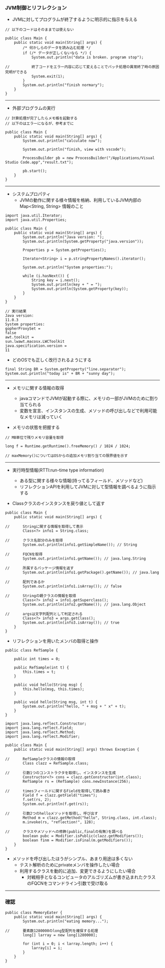 ### JVM制御とリフレクション

- JVMに対してプログラムが終了するように明示的に指示を与える

```
// 以下のコードはそのままでは使えない

public class Main {
    public static void main(String[] args) {
        /* 何かしらのデータを読み込む処理 */
        if (/* データが正しくないなら */) {
            System.out.println("data is broken. program stop");

//          終了コードをエラー内容に応じて変えることでバッチ処理の異常終了時の原因究明ができる
            System.exit(1);
        }
        System.out.println("finish normary");
    }
}
```

---
- 外部プログラムの実行

```
// 計算処理が完了したらメモ帳を起動する
// 以下のはエラーになるが、参考までに

public class Main {
    public static void main(String[] args) {
        System.out.println("calculate now");

        System.out.println("finish, view with vscode");

        ProcessBuilder pb = new ProcessBuilder("/Applications/Visual Studio Code.app","result.txt");

        pb.start();
    }
}
```

---
- システムプロパティ
    - JVMの動作に関する様々情報を格納、利用しているJVM内部のMap<String, String> 情報のこと

```
import java.util.Iterator;
import java.util.Properties;

public class Main {
    public static void main(String[] args) {
        System.out.println("Java version: ");
        System.out.println(System.getProperty("java.version"));

        Properties p = System.getProperties();

        Iterator<String> i = p.stringPropertyNames().iterator();

        System.out.println("System properties:");

        while (i.hasNext()) {
            String key = i.next();
            System.out.println(key + " = ");
            System.out.println(System.getProperty(key));
        }
    }
}

// 実行結果
Java version:
11.0.3
System properties:
gopherProxySet =
false
awt.toolkit =
sun.lwawt.macosx.LWCToolkit
java.specification.version =
11
```

- どのOSでも正しく改行されるようにする

```
final String BR = System.getProperty("line.separator");
System.out.println("today is" + BR + "sunny day");
```

---
- メモリに関する情報の取得
    - javaコマンドでJVMが起動する際に、メモリの一部がJVMのために割り当てられる
    - 変数を宣言、インスタンスの生成、メソッドの呼び出しなどで利用可能なメモリは減っていく

- メモリの状態を把握する

```
// MB単位で残りメモリ容量を取得

long f = Runtime.getRuntime().freeMemory() / 1024 / 1024;

// maxMemory()についてはOSからの追加メモリ割り当ての限界値を示す
```

---
- 実行時型情報(RTTI:run-time type information)
    - ある型に関する様々な情報(持ってるフィールド、メソッドなど)
    - リフレクションAPIを利用してJVMに対して型情報を調べるように指示する

- Classクラスのインスタンスを戻り値として返す

```
public class Main {
    public static void main(String[] args) {

//      Stringに関する情報を取得して表示
        Class<?> info1 = String.class;

//      クラス名部分のみを取得
        System.out.println(info1.getSimpleName()); // String

//      FQCNを取得
        System.out.println(info1.getName()); // java.lang.String

//      所属するパッケージ情報を返す
        System.out.println(info1.getPackage().getName()); // java.lang

//      配列であるか
        System.out.println(info1.isArray()); // false

//      Stringの親クラスの情報を取得
        Class<?> info2 = info1.getSuperclass();
        System.out.println(info2.getName()); // java.lang.Object

//      argsは文字列配列として判定される
        Class<?> info3 = args.getClass();
        System.out.println(info3.isArray()); // true
    }
}
```

- リフレクションを用いたメンバの取得と操作

```
public class RefSample {

    public int times = 0;

    public RefSample(int t) {
        this.times = t;
    }

    public void hello(String msg) {
        this.hello(msg, this.times);
    }

    public void hello(String msg, int t) {
        System.out.println("hello, " + msg + " x" + t);
    }
}
```

```
import java.lang.reflect.Constructor;
import java.lang.reflect.Field;
import java.lang.reflect.Method;
import java.lang.reflect.Modifier;

public class Main {
    public static void main(String[] args) throws Exception {

//      RefSampleクラスの情報の取得
        Class clazz = RefSample.class;

//      引数1つのコンストラクタを取得し、インスタンスを生成
        Constructor<?> cons = clazz.getConstructor(int.class);
        RefSample rs = (RefSample) cons.newInstance(256);

//      timesフィールドに関するFieldを取得して読み書き
        Field f = clazz.getField("times");
        f.set(rs, 2);
        System.out.println(f.get(rs));

//      引数2つのhelloメソッドを取得し、呼び出す
        Method m = clazz.getMethod("hello", String.class, int.class);
        m.invoke(rs, "reflection!", 128);

//      クラスやメソッドへの修飾(public,finalの有無)を調べる
        boolean pubc = Modifier.isPublic(clazz.getModifiers());
        boolean finm = Modifier.isFinal(m.getModifiers());
    }
}
```

- メソッドを呼び出したほうがシンプル、あまり用途は多くない
    - テスト解析のためにprivateメンバを操作したい場合
    - 利用するクラスを動的に追加、変更できるようにしたい場合
        - 対戦相手となるコンピュータのアルゴリズムが書き込まれたクラスのFQCNをコマンドライン引数で受け取る

---
### 確認

```
public class MemoryEater {
    public static void main(String[] args) {
        System.out.println("eating memory...");

//      要素数1280000のlong型配列を確保する処理
        long[] larray = new long[1280000];

        for (int i = 0; i < larray.length; i++) {
            larray[i] = i;
        }
    }
}
```

```